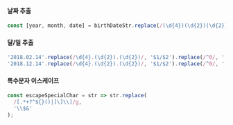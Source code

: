 #### 날짜 추출
```js
const [year, month, date] = birthDateStr.replace(/(\d{4})(\d{2})(\d{2})/, '$1-$2-$3').split('-')
```

#### 달/일 추출
```js
'2018.02.14'.replace(/\d{4}.(\d{2}).(\d{2})/, '$1/$2').replace(/^0/, '') // 2/14
'2018.12.14'.replace(/\d{4}.(\d{2}).(\d{2})/, '$1/$2').replace(/^0/, '') // 12/14
```

#### 특수문자 이스케이프
```js
const escapeSpecialChar = str => str.replace(
  /[.*+?^${}()|[\]\\]/g,
  '\\$&'
);
```